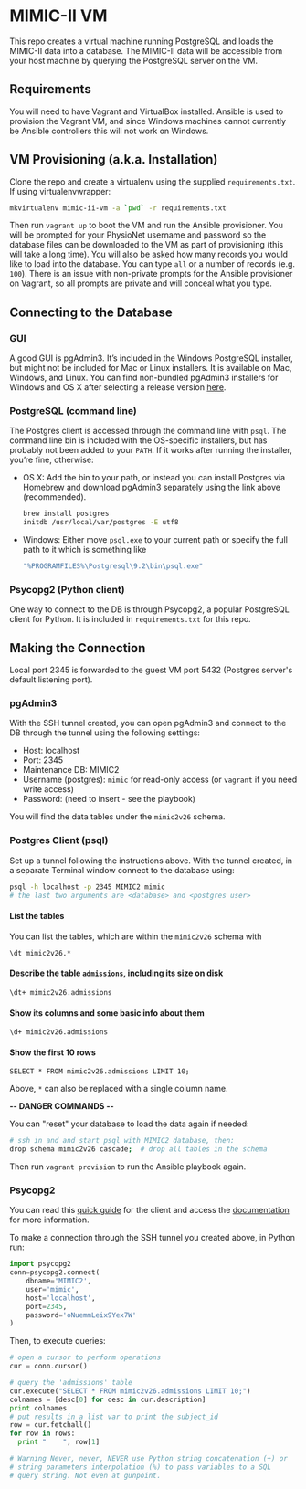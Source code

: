 # MIMIC-II VM

This repo creates a virtual machine running PostgreSQL and loads the MIMIC-II
data into a database. The MIMIC-II data will be accessible from your host 
machine by querying the PostgreSQL server on the VM.
 
## Requirements
You will need to have Vagrant and VirtualBox installed. Ansible is used to
provision the Vagrant VM, and since Windows machines cannot currently be Ansible
controllers this will not work on Windows.

## VM Provisioning (a.k.a. Installation)
Clone the repo and create a virtualenv using the supplied `requirements.txt`. 
If using virtualenvwrapper:
 
```bash
mkvirtualenv mimic-ii-vm -a `pwd` -r requirements.txt
```

Then run `vagrant up` to boot the VM and run the Ansible provisioner. You will
be prompted for your PhysioNet username and password so the database files can
be downloaded to the VM as part of provisioning (this will take a long time). 
You will also be asked how many records you would like to load into the
database. You can type `all` or a number of records (e.g. `100`). There is an
issue with non-private prompts for the Ansible provisioner on Vagrant, so all
prompts are private and will conceal what you type.

## Connecting to the Database

### GUI
A good GUI is pgAdmin3. It’s included in the Windows PostgreSQL installer, but
might not be included for Mac or Linux installers. It is available on Mac,
Windows, and Linux. You can find non-bundled pgAdmin3 installers for Windows and
OS X after selecting a release version
[here](http://www.postgresql.org/ftp/pgadmin3/release/).

### PostgreSQL (command line)
The Postgres client is accessed through the command line with `psql`. The
command line bin is included with the OS-specific installers, but has probably
not been added to your `PATH`. If it works after running the installer, you’re
fine, otherwise:

  * OS X: Add the bin to your path, or instead you can install Postgres via
    Homebrew and download pgAdmin3 separately using the link above
(recommended).

    ```bash
    brew install postgres
    initdb /usr/local/var/postgres -E utf8
    ```

  * Windows: Either move `psql.exe` to your current path or specify the full
    path to it which is something like

    ```bash
    "%PROGRAMFILES%\Postgresql\9.2\bin\psql.exe"
    ```

### Psycopg2 (Python client)
One way to connect to the DB is through Psycopg2, a popular PostgreSQL client
for Python. It is included in `requirements.txt` for this repo.

## Making the Connection
Local port 2345 is forwarded to the guest VM port 5432 (Postgres server's 
default listening port).

### pgAdmin3
With the SSH tunnel created, you can open pgAdmin3 and connect to the DB through
the tunnel using the following settings:

  * Host: localhost
  * Port: 2345
  * Maintenance DB: MIMIC2
  * Username (postgres): `mimic` for read-only access (or `vagrant` if you need 
    write access)
  * Password: (need to insert - see the playbook)

You will find the data tables under the `mimic2v26` schema.

### Postgres Client (psql)
Set up a tunnel following the instructions above. With the tunnel created, in a
separate Terminal window connect to the database using:

```bash
psql -h localhost -p 2345 MIMIC2 mimic 
# the last two arguments are <database> and <postgres user>
```

#### List the tables
You can list the tables, which are within the `mimic2v26` schema with

```psql
\dt mimic2v26.*
```

#### Describe the table `admissions`, including its size on disk

```psql
\dt+ mimic2v26.admissions
```

#### Show its columns and some basic info about them 

```psql
\d+ mimic2v26.admissions
```

#### Show the first 10 rows

```psql
SELECT * FROM mimic2v26.admissions LIMIT 10;
```

Above, `*` can also be replaced with a single column name.

**-- DANGER COMMANDS --**

You can "reset" your database to load the data again if needed:

```bash
# ssh in and and start psql with MIMIC2 database, then:
drop schema mimic2v26 cascade;  # drop all tables in the schema
```

Then run `vagrant provision` to run the Ansible playbook again.

### Psycopg2
You can read this
[quick guide](https://wiki.postgresql.org/wiki/Psycopg2_Tutorial) for the client
and access the [documentation](http://initd.org/psycopg/docs/) for more
information.

To make a connection through the SSH tunnel you created above, in Python run:

```python
import psycopg2
conn=psycopg2.connect(
    dbname='MIMIC2',
    user='mimic',
    host='localhost',
    port=2345,
    password='oNuemmLeix9Yex7W'
)
```

Then, to execute queries:

```python
# open a cursor to perform operations
cur = conn.cursor() 

# query the 'admissions' table
cur.execute("SELECT * FROM mimic2v26.admissions LIMIT 10;")
colnames = [desc[0] for desc in cur.description]
print colnames
# put results in a list var to print the subject_id
row = cur.fetchall() 
for row in rows:
  print "    ", row[1]

# Warning Never, never, NEVER use Python string concatenation (+) or
# string parameters interpolation (%) to pass variables to a SQL
# query string. Not even at gunpoint.
```

